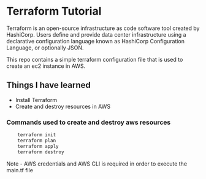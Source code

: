 # Terraform Tutorial

Terraform is an open-source infrastructure as code software tool created by HashiCorp. Users define and provide data center infrastructure using a declarative configuration language known as HashiCorp Configuration Language, or optionally JSON.

This repo contains a simple terraform configuration file that is used to create an ec2 instance in AWS.

## Things I have learned

* Install Terraform
* Create and destroy resources in AWS

### Commands used to create and destroy aws resources
```bash
    terraform init
    terraform plan
    terraform apply
    terraform destroy
```

Note - AWS credentials and AWS CLI is required in order to execute the main.tf file
